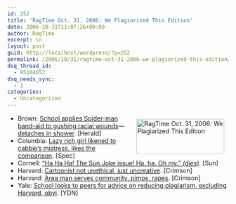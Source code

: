 ```yaml
---
id: 252
title: 'RagTime Oct. 31, 2006: We Plagiarized This Edition'
date: 2006-10-31T11:07:26+00:00
author: RagTime
excerpt: \n
layout: post
guid: http://localhost/wordpress/?p=252
permalink: /2006/10/31/ragtime-oct-31-2006-we-plagiarized-this-edition/
dsq_thread_id:
  - 95104652
dsq_needs_sync:
  - 1
categories:
  - Uncategorized
---
```

  * [<img height="80" hspace="10" src="http://www.ivygateblog.com/wp-content/uploads/2006/09/ragtime.jpg" width="200" align="right" vspace="10" border="0" alt="RagTime Oct. 31, 2006: We Plagiarized This Edition" />](http://www.ivygateblog.com/tags/ragtime/)Brown: <a title="Reparations? Nah, but we can loan you like a dollar or something..." href="http://www.browndailyherald.com/media/storage/paper472/news/2006/10/31/CampusNews/Reparations.Activists.Differ.On.Slavery.And.Justice.Report-2411635.shtml?norewrite200610311024&sourcedomain=www.browndailyherald.com" target="_blank">School applies Spider-man band-aid to gushing racial wounds</a>&#8212;<a title="You ask for a Chinese restaurant, they give you a shower. Welcome to Brown." href="http://www.browndailyherald.com/media/storage/paper472/news/2006/10/31/Features/Getting.Clean.In.The.Cit-2411624.shtml?norewrite200610311030&sourcedomain=www.browndailyherald.com" target="_blank">detaches in shower</a>. [Herald]
  * Columbia: <a title="No, really. Who the fuck takes cabs?" href="http://www.columbiaspectator.com/media/storage/paper865/news/2006/10/31/Opinion/Taxicab.Confessions-2412113.shtml?norewrite200610311039&sourcedomain=www.columbiaspectator.com" target="_blank">Lazy rich girl likened to cabbie&#8217;s mistress, likes the comparison</a>. [Spec]
  * Cornell: <a title="For a moment there we thought trustees were actually playing Sprite beer pong." href="http://www.cornelldailysun.com/node/19345" target="_blank">&#8220;Ha Ha Ha! The Sun Joke issue! Ha. ha. Oh my.&#8221; <em>(dies)</em></a>. [Sun]
  * Harvard: <a title="Cartoonists also frequently suffer from not being funny." href="http://www.thecrimson.com/article.aspx?ref=515394" target="_blank">Cartoonist not unethical, just uncreative</a>. [Crimson]
  * Harvard: <a title="&quot;That store always had a lot of weird calendars, frankly,&quot; said one student." href="http://www.thecrimson.com/article.aspx?ref=515378" target="_blank">Area man serves community, pimps, rapes</a>. [Crimson]
  * Yale: <a title="Emailed hints from Kaavya go unread." href="http://www.yaledailynews.com/Article.aspx?ArticleID=34056" target="_blank">School looks to peers for advice on reducing plagiarism, excluding Harvard, obvi</a>. [YDN]